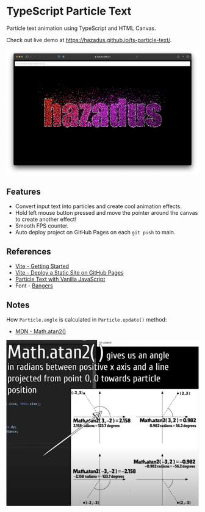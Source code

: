 # TypeScript Particle Text

Particle text animation using TypeScript and HTML Canvas.

Check out live demo at https://hazadus.github.io/ts-particle-text/.

![Screensot](/screenshots/screenshot.png)

## Features

- Convert input text into particles and create cool animation effects.
- Hold left mouse button pressed and move the pointer around the canvas to create another effect!
- Smooth FPS counter.
- Auto deploy project on GitHub Pages on each `git push` to main.

## References

- [Vite - Getting Started](https://vitejs.dev/guide/#getting-started)
- [Vite - Deploy a Static Site on GitHub Pages](https://vitejs.dev/guide/static-deploy.html#github-pages)
- [Particle Text with Vanilla JavaScript](https://www.youtube.com/watch?v=2F2t1RJoGt8)
- Font - [Bangers](https://fonts.google.com/specimen/Bangers)

## Notes

How `Particle.angle` is calculated in `Particle.update()` method:

- [MDN - Math.atan2()](https://developer.mozilla.org/ru/docs/Web/JavaScript/Reference/Global_Objects/Math/atan2)

![Screenshot1](/screenshots/particle.angle.png)
